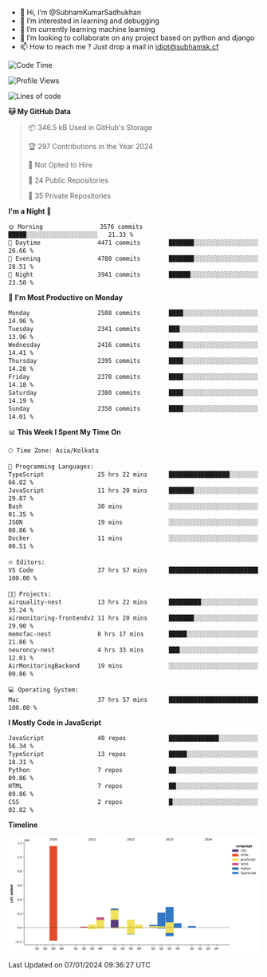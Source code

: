 - 👋 Hi, I’m @SubhamKumarSadhukhan
- 👀 I’m interested in learning and debugging
- 🌱 I’m currently learning machine learning
- 💞️ I’m looking to collaborate on any project based on python and django
- 📫 How to reach me ?
      Just drop a mail in idiot@subhamsk.cf

<!---
SubhamKumarSadhukhan/SubhamKumarSadhukhan is a ✨ special ✨ repository because its `README.md` (this file) appears on your GitHub profile.
You can click the Preview link to take a look at your changes.
--->


<!--START_SECTION:waka-->
![Code Time](http://img.shields.io/badge/Code%20Time-1%2C855%20hrs%2025%20mins-blue)

![Profile Views](http://img.shields.io/badge/Profile%20Views-1-blue)

![Lines of code](https://img.shields.io/badge/From%20Hello%20World%20I%27ve%20Written-2.4%20million%20lines%20of%20code-blue)

**🐱 My GitHub Data** 

> 📦 346.5 kB Used in GitHub's Storage 
 > 
> 🏆 297 Contributions in the Year 2024
 > 
> 🚫 Not Opted to Hire
 > 
> 📜 24 Public Repositories 
 > 
> 🔑 35 Private Repositories 
 > 
**I'm a Night 🦉** 

```text
🌞 Morning                3576 commits        █████░░░░░░░░░░░░░░░░░░░░   21.33 % 
🌆 Daytime                4471 commits        ███████░░░░░░░░░░░░░░░░░░   26.66 % 
🌃 Evening                4780 commits        ███████░░░░░░░░░░░░░░░░░░   28.51 % 
🌙 Night                  3941 commits        ██████░░░░░░░░░░░░░░░░░░░   23.50 % 
```
📅 **I'm Most Productive on Monday** 

```text
Monday                   2508 commits        ████░░░░░░░░░░░░░░░░░░░░░   14.96 % 
Tuesday                  2341 commits        ███░░░░░░░░░░░░░░░░░░░░░░   13.96 % 
Wednesday                2416 commits        ████░░░░░░░░░░░░░░░░░░░░░   14.41 % 
Thursday                 2395 commits        ████░░░░░░░░░░░░░░░░░░░░░   14.28 % 
Friday                   2378 commits        ████░░░░░░░░░░░░░░░░░░░░░   14.18 % 
Saturday                 2380 commits        ████░░░░░░░░░░░░░░░░░░░░░   14.19 % 
Sunday                   2350 commits        ████░░░░░░░░░░░░░░░░░░░░░   14.01 % 
```


📊 **This Week I Spent My Time On** 

```text
🕑︎ Time Zone: Asia/Kolkata

💬 Programming Languages: 
TypeScript               25 hrs 22 mins      █████████████████░░░░░░░░   66.82 % 
JavaScript               11 hrs 20 mins      ███████░░░░░░░░░░░░░░░░░░   29.87 % 
Bash                     30 mins             ░░░░░░░░░░░░░░░░░░░░░░░░░   01.35 % 
JSON                     19 mins             ░░░░░░░░░░░░░░░░░░░░░░░░░   00.86 % 
Docker                   11 mins             ░░░░░░░░░░░░░░░░░░░░░░░░░   00.51 % 

🔥 Editors: 
VS Code                  37 hrs 57 mins      █████████████████████████   100.00 % 

🐱‍💻 Projects: 
airquality-nest          13 hrs 22 mins      █████████░░░░░░░░░░░░░░░░   35.24 % 
airmonitoring-frontendv2 11 hrs 20 mins      ███████░░░░░░░░░░░░░░░░░░   29.90 % 
memofac-nest             8 hrs 17 mins       █████░░░░░░░░░░░░░░░░░░░░   21.86 % 
neuroncy-nest            4 hrs 33 mins       ███░░░░░░░░░░░░░░░░░░░░░░   12.01 % 
AirMonitoringBackend     19 mins             ░░░░░░░░░░░░░░░░░░░░░░░░░   00.86 % 

💻 Operating System: 
Mac                      37 hrs 57 mins      █████████████████████████   100.00 % 
```

**I Mostly Code in JavaScript** 

```text
JavaScript               40 repos            ██████████████░░░░░░░░░░░   56.34 % 
TypeScript               13 repos            █████░░░░░░░░░░░░░░░░░░░░   18.31 % 
Python                   7 repos             ██░░░░░░░░░░░░░░░░░░░░░░░   09.86 % 
HTML                     7 repos             ██░░░░░░░░░░░░░░░░░░░░░░░   09.86 % 
CSS                      2 repos             █░░░░░░░░░░░░░░░░░░░░░░░░   02.82 % 
```



**Timeline**

![Lines of Code chart](https://raw.githubusercontent.com/SubhamKumarSadhukhan/SubhamKumarSadhukhan/main/assets/bar_graph.png)


 Last Updated on 07/01/2024 09:36:27 UTC
<!--END_SECTION:waka-->
